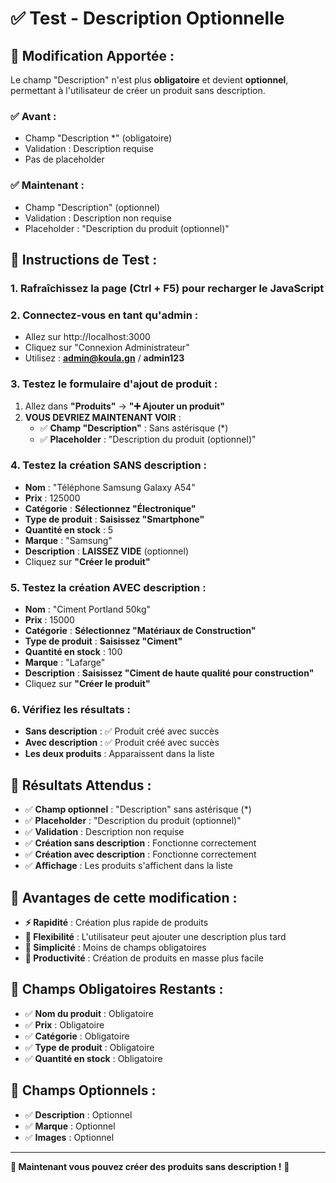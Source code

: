 # ✅ Test - Description Optionnelle

## 🔧 **Modification Apportée :**

Le champ "Description" n'est plus **obligatoire** et devient **optionnel**, permettant à l'utilisateur de créer un produit sans description.

### **✅ Avant :**
- Champ "Description *" (obligatoire)
- Validation : Description requise
- Pas de placeholder

### **✅ Maintenant :**
- Champ "Description" (optionnel)
- Validation : Description non requise
- Placeholder : "Description du produit (optionnel)"

## 🧪 **Instructions de Test :**

### **1. Rafraîchissez la page** (Ctrl + F5) pour recharger le JavaScript

### **2. Connectez-vous en tant qu'admin :**
- Allez sur http://localhost:3000
- Cliquez sur "Connexion Administrateur"
- Utilisez : **admin@koula.gn** / **admin123**

### **3. Testez le formulaire d'ajout de produit :**
1. Allez dans **"Produits"** → **"➕ Ajouter un produit"**
2. **VOUS DEVRIEZ MAINTENANT VOIR** :
   - ✅ **Champ "Description"** : Sans astérisque (*)
   - ✅ **Placeholder** : "Description du produit (optionnel)"

### **4. Testez la création SANS description :**
- **Nom** : "Téléphone Samsung Galaxy A54"
- **Prix** : 125000
- **Catégorie** : **Sélectionnez "Électronique"**
- **Type de produit** : **Saisissez "Smartphone"**
- **Quantité en stock** : 5
- **Marque** : "Samsung"
- **Description** : **LAISSEZ VIDE** (optionnel)
- Cliquez sur **"Créer le produit"**

### **5. Testez la création AVEC description :**
- **Nom** : "Ciment Portland 50kg"
- **Prix** : 15000
- **Catégorie** : **Sélectionnez "Matériaux de Construction"**
- **Type de produit** : **Saisissez "Ciment"**
- **Quantité en stock** : 100
- **Marque** : "Lafarge"
- **Description** : **Saisissez "Ciment de haute qualité pour construction"**
- Cliquez sur **"Créer le produit"**

### **6. Vérifiez les résultats :**
- **Sans description** : ✅ Produit créé avec succès
- **Avec description** : ✅ Produit créé avec succès
- **Les deux produits** : Apparaissent dans la liste

## 🎯 **Résultats Attendus :**

- ✅ **Champ optionnel** : "Description" sans astérisque (*)
- ✅ **Placeholder** : "Description du produit (optionnel)"
- ✅ **Validation** : Description non requise
- ✅ **Création sans description** : Fonctionne correctement
- ✅ **Création avec description** : Fonctionne correctement
- ✅ **Affichage** : Les produits s'affichent dans la liste

## 🔧 **Avantages de cette modification :**

- **⚡ Rapidité** : Création plus rapide de produits
- **🎯 Flexibilité** : L'utilisateur peut ajouter une description plus tard
- **📝 Simplicité** : Moins de champs obligatoires
- **🚀 Productivité** : Création de produits en masse plus facile

## 🧪 **Champs Obligatoires Restants :**

- ✅ **Nom du produit** : Obligatoire
- ✅ **Prix** : Obligatoire
- ✅ **Catégorie** : Obligatoire
- ✅ **Type de produit** : Obligatoire
- ✅ **Quantité en stock** : Obligatoire

## 🧪 **Champs Optionnels :**

- ✅ **Description** : Optionnel
- ✅ **Marque** : Optionnel
- ✅ **Images** : Optionnel

---
**🎉 Maintenant vous pouvez créer des produits sans description !** 🎉
